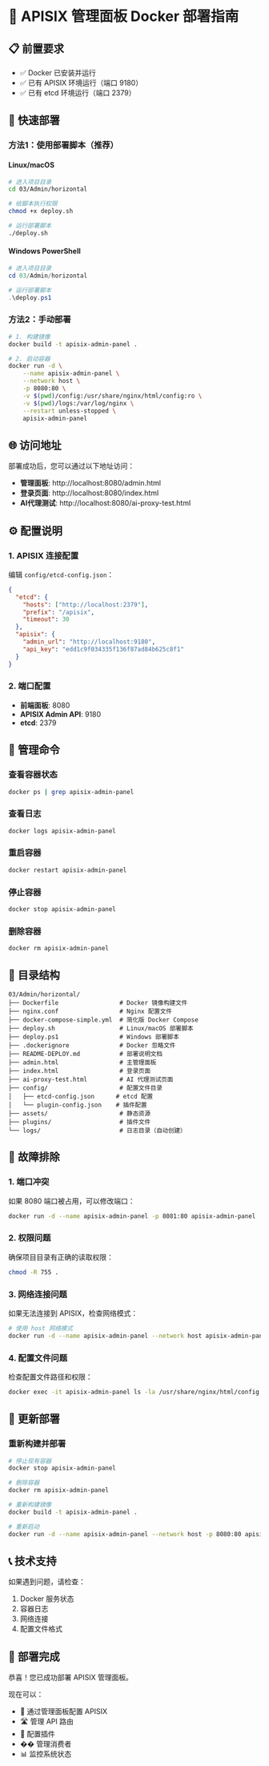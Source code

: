# 🚀 APISIX 管理面板 Docker 部署指南

## 📋 前置要求

- ✅ Docker 已安装并运行
- ✅ 已有 APISIX 环境运行（端口 9180）
- ✅ 已有 etcd 环境运行（端口 2379）

## 🎯 快速部署

### 方法1：使用部署脚本（推荐）

#### Linux/macOS
```bash
# 进入项目目录
cd 03/Admin/horizontal

# 给脚本执行权限
chmod +x deploy.sh

# 运行部署脚本
./deploy.sh
```

#### Windows PowerShell
```powershell
# 进入项目目录
cd 03/Admin/horizontal

# 运行部署脚本
.\deploy.ps1
```

### 方法2：手动部署

```bash
# 1. 构建镜像
docker build -t apisix-admin-panel .

# 2. 启动容器
docker run -d \
    --name apisix-admin-panel \
    --network host \
    -p 8080:80 \
    -v $(pwd)/config:/usr/share/nginx/html/config:ro \
    -v $(pwd)/logs:/var/log/nginx \
    --restart unless-stopped \
    apisix-admin-panel
```

## 🌐 访问地址

部署成功后，您可以通过以下地址访问：

- **管理面板**: http://localhost:8080/admin.html
- **登录页面**: http://localhost:8080/index.html
- **AI代理测试**: http://localhost:8080/ai-proxy-test.html

## ⚙️ 配置说明

### 1. APISIX 连接配置

编辑 `config/etcd-config.json`：

```json
{
  "etcd": {
    "hosts": ["http://localhost:2379"],
    "prefix": "/apisix",
    "timeout": 30
  },
  "apisix": {
    "admin_url": "http://localhost:9180",
    "api_key": "edd1c9f034335f136f87ad84b625c8f1"
  }
}
```

### 2. 端口配置

- **前端面板**: 8080
- **APISIX Admin API**: 9180
- **etcd**: 2379

## 🔧 管理命令

### 查看容器状态
```bash
docker ps | grep apisix-admin-panel
```

### 查看日志
```bash
docker logs apisix-admin-panel
```

### 重启容器
```bash
docker restart apisix-admin-panel
```

### 停止容器
```bash
docker stop apisix-admin-panel
```

### 删除容器
```bash
docker rm apisix-admin-panel
```

## 📁 目录结构

```
03/Admin/horizontal/
├── Dockerfile                 # Docker 镜像构建文件
├── nginx.conf                 # Nginx 配置文件
├── docker-compose-simple.yml  # 简化版 Docker Compose
├── deploy.sh                  # Linux/macOS 部署脚本
├── deploy.ps1                 # Windows 部署脚本
├── .dockerignore              # Docker 忽略文件
├── README-DEPLOY.md           # 部署说明文档
├── admin.html                 # 主管理面板
├── index.html                 # 登录页面
├── ai-proxy-test.html         # AI 代理测试页面
├── config/                    # 配置文件目录
│   ├── etcd-config.json      # etcd 配置
│   └── plugin-config.json    # 插件配置
├── assets/                    # 静态资源
├── plugins/                   # 插件文件
└── logs/                      # 日志目录（自动创建）
```

## 🚨 故障排除

### 1. 端口冲突
如果 8080 端口被占用，可以修改端口：
```bash
docker run -d --name apisix-admin-panel -p 8081:80 apisix-admin-panel
```

### 2. 权限问题
确保项目目录有正确的读取权限：
```bash
chmod -R 755 .
```

### 3. 网络连接问题
如果无法连接到 APISIX，检查网络模式：
```bash
# 使用 host 网络模式
docker run -d --name apisix-admin-panel --network host apisix-admin-panel
```

### 4. 配置文件问题
检查配置文件路径和权限：
```bash
docker exec -it apisix-admin-panel ls -la /usr/share/nginx/html/config
```

## 🔄 更新部署

### 重新构建并部署
```bash
# 停止现有容器
docker stop apisix-admin-panel

# 删除容器
docker rm apisix-admin-panel

# 重新构建镜像
docker build -t apisix-admin-panel .

# 重新启动
docker run -d --name apisix-admin-panel --network host -p 8080:80 apisix-admin-panel
```

## 📞 技术支持

如果遇到问题，请检查：
1. Docker 服务状态
2. 容器日志
3. 网络连接
4. 配置文件格式

## 🎉 部署完成

恭喜！您已成功部署 APISIX 管理面板。

现在可以：
- 🔐 通过管理面板配置 APISIX
- 🛣️ 管理 API 路由
- 🔌 配置插件
- �� 管理消费者
- 📊 监控系统状态
